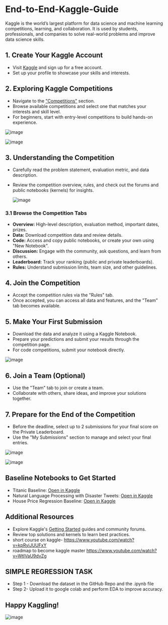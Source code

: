 # End-to-End-Kaggle-Guide

Kaggle is the world’s largest platform for data science and machine learning competitions, learning, and collaboration. It is used by students, professionals, and companies to solve real-world problems and improve data science skills.


## 1. Create Your Kaggle Account

- Visit [Kaggle](https://www.kaggle.com/) and sign up for a free account.
- Set up your profile to showcase your skills and interests.


## 2. Exploring Kaggle Competitions

- Navigate to the ["Competitions"](https://www.kaggle.com/competitions) section.
- Browse available competitions and select one that matches your interests and skill level.
- For beginners, start with entry-level competitions to build hands-on experience.
  
![image](https://github.com/user-attachments/assets/7683dfb9-c60e-4b67-86ea-628c7317c045)


![image](https://github.com/user-attachments/assets/df28369f-bd24-45ae-904a-931f6e51fec8)


## 3. Understanding the Competition

- Carefully read the problem statement, evaluation metric, and data description.
- Review the competition overview, rules, and check out the forums and public notebooks (kernels) for insights.

  ![image](https://github.com/user-attachments/assets/25a27c13-85cd-4904-a0c2-b26a1d828202)


### 3.1 Browse the Competition Tabs

- **Overview:** High-level description, evaluation method, important dates, prizes.
- **Data:** Download competition data and review details.
- **Code:** Access and copy public notebooks, or create your own using "New Notebook".
- **Discussion:** Engage with the community, ask questions, and learn from others.
- **Leaderboard:** Track your ranking (public and private leaderboards).
- **Rules:** Understand submission limits, team size, and other guidelines.


## 4. Join the Competition

- Accept the competition rules via the "Rules" tab.
- Once accepted, you can access all data and features, and the "Team" tab becomes available.


## 5. Make Your First Submission

- Download the data and analyze it using a Kaggle Notebook.
- Prepare your predictions and submit your results through the competition page.
- For code competitions, submit your notebook directly.
  
![image](https://github.com/user-attachments/assets/82658d0b-d1fd-42c8-a4db-f3ca16e88058)


## 6. Join a Team (Optional)

- Use the "Team" tab to join or create a team.
- Collaborate with others, share ideas, and improve your solutions together.


## 7. Prepare for the End of the Competition

- Before the deadline, select up to 2 submissions for your final score on the Private Leaderboard.
- Use the "My Submissions" section to manage and select your final entries.

![image](https://github.com/user-attachments/assets/ba1bb60c-b043-49d6-8a7d-afed34e5cd73)


![image](https://github.com/user-attachments/assets/d3f3afd1-671f-47f5-a229-2a0f77f480f5)


## Baseline Notebooks to Get Started

- Titanic Baseline: [Open in Kaggle](https://www.kaggle.com/competitions/titanic)
- Natural Language Processing with Disaster Tweets: [Open in Kaggle](https://www.kaggle.com/competitions/nlp-getting-started)
- House Price Regression Baseline: [Open in Kaggle](https://www.kaggle.com/competitions/house-prices-advanced-regression-techniques)
  

## Additional Resources

- Explore Kaggle's [Getting Started](https://www.kaggle.com/getting-started) guides and community forums.
- Review top solutions and kernels to learn best practices.
- short course on kaggle-
https://www.youtube.com/watch?v=kpRyiJUUFxY
- roadmap to become kaggle master 
https://www.youtube.com/watch?v=WtIVaU9dvZg


## SIMPLE REGRESSION TASK

- Step 1 - Download the dataset in the GitHub Repo and the .ipynb file 
- Step 2- Upload it to google colab and perform EDA to improve accuracy.

## Happy Kaggling!

![image](https://github.com/user-attachments/assets/2ce99e43-63f5-40f6-828c-03de42f0119d)

